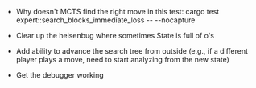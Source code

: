- Why doesn't MCTS find the right move in this test: 
cargo test expert::search_blocks_immediate_loss -- --nocapture

- Clear up the heisenbug where sometimes State is full of o's
- Add ability to advance the search tree from outside (e.g., if a different player plays a move, need to start analyzing from the new state)
- Get the debugger working 